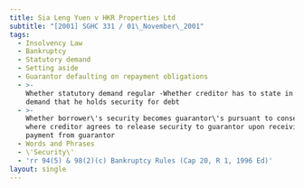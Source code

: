 ```yaml
---
title: Sia Leng Yuen v HKR Properties Ltd
subtitle: "[2001] SGHC 331 / 01\_November\_2001"
tags:
  - Insolvency Law
  - Bankruptcy
  - Statutory demand
  - Setting aside
  - Guarantor defaulting on repayment obligations
  - >-
    Whether statutory demand regular -Whether creditor has to state in statutory
    demand that he holds security for debt
  - >-
    Whether borrower\'s security becomes guarantor\'s pursuant to consent order
    where creditor agrees to release security to guarantor upon receiving
    payment from guarantor
  - Words and Phrases
  - \'Security\'
  - 'rr 94(5) & 98(2)(c) Bankruptcy Rules (Cap 20, R 1, 1996 Ed)'
layout: single
---
```


